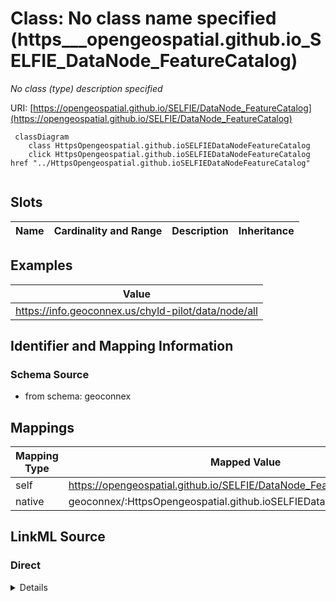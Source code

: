 

# Class: No class name specified (https___opengeospatial.github.io_SELFIE_DataNode_FeatureCatalog)


_No class (type) description specified_





URI: [https://opengeospatial.github.io/SELFIE/DataNode_FeatureCatalog](https://opengeospatial.github.io/SELFIE/DataNode_FeatureCatalog)






```mermaid
 classDiagram
    class HttpsOpengeospatial.github.ioSELFIEDataNodeFeatureCatalog
    click HttpsOpengeospatial.github.ioSELFIEDataNodeFeatureCatalog href "../HttpsOpengeospatial.github.ioSELFIEDataNodeFeatureCatalog"
      
```




<!-- no inheritance hierarchy -->


## Slots

| Name | Cardinality and Range | Description | Inheritance |
| ---  | --- | --- | --- |










## Examples

| Value |
| --- |
| https://info.geoconnex.us/chyld-pilot/data/node/all |


## Identifier and Mapping Information







### Schema Source


* from schema: geoconnex




## Mappings

| Mapping Type | Mapped Value |
| ---  | ---  |
| self | https://opengeospatial.github.io/SELFIE/DataNode_FeatureCatalog |
| native | geoconnex/:HttpsOpengeospatial.github.ioSELFIEDataNodeFeatureCatalog |







## LinkML Source

<!-- TODO: investigate https://stackoverflow.com/questions/37606292/how-to-create-tabbed-code-blocks-in-mkdocs-or-sphinx -->

### Direct

<details>
```yaml
name: https___opengeospatial.github.io_SELFIE_DataNode_FeatureCatalog
conforms_to: No schema conformance document specified
description: No class (type) description specified
title: No class name specified
notes:
- Class with 1 occurrences.
examples:
- value: https://info.geoconnex.us/chyld-pilot/data/node/all
from_schema: geoconnex
rank: 1000
class_uri: https://opengeospatial.github.io/SELFIE/DataNode_FeatureCatalog

```
</details>

### Induced

<details>
```yaml
name: https___opengeospatial.github.io_SELFIE_DataNode_FeatureCatalog
conforms_to: No schema conformance document specified
description: No class (type) description specified
title: No class name specified
notes:
- Class with 1 occurrences.
examples:
- value: https://info.geoconnex.us/chyld-pilot/data/node/all
from_schema: geoconnex
rank: 1000
class_uri: https://opengeospatial.github.io/SELFIE/DataNode_FeatureCatalog

```
</details>